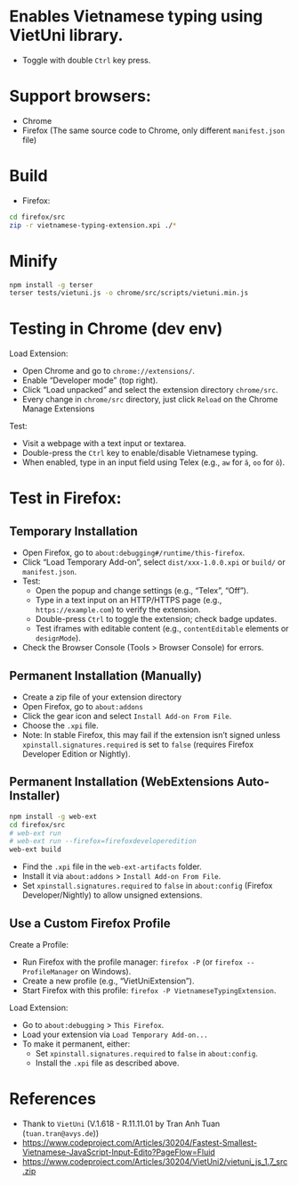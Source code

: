 # Enables Vietnamese typing using VietUni library.

- Toggle with double `Ctrl` key press.

# Support browsers:

- Chrome
- Firefox (The same source code to Chrome, only different `manifest.json` file)

# Build

- Firefox:

```sh
cd firefox/src
zip -r vietnamese-typing-extension.xpi ./*
```

# Minify

```sh
npm install -g terser
terser tests/vietuni.js -o chrome/src/scripts/vietuni.min.js
```

# Testing in Chrome (dev env)

Load Extension:

- Open Chrome and go to `chrome://extensions/`.
- Enable “Developer mode” (top right).
- Click “Load unpacked” and select the extension directory `chrome/src`.
- Every change in `chrome/src` directory, just click `Reload` on the Chrome Manage Extensions

Test:

- Visit a webpage with a text input or textarea.
- Double-press the `Ctrl` key to enable/disable Vietnamese typing.
- When enabled, type in an input field using Telex (e.g., `aw` for `ă`, `oo` for `ô`).

# Test in Firefox:

## Temporary Installation

- Open Firefox, go to `about:debugging#/runtime/this-firefox`.
- Click “Load Temporary Add-on”, select `dist/xxx-1.0.0.xpi` or `build/` or `manifest.json`.
- Test:
    + Open the popup and change settings (e.g., “Telex”, “Off”).
    + Type in a text input on an HTTP/HTTPS page (e.g., `https://example.com`) to verify the extension.
    + Double-press `Ctrl` to toggle the extension; check badge updates.
    + Test iframes with editable content (e.g., `contentEditable` elements or `designMode`).
- Check the Browser Console (Tools > Browser Console) for errors.

## Permanent Installation (Manually)

- Create a zip file of your extension directory
- Open Firefox, go to `about:addons`
- Click the gear icon and select `Install Add-on From File`.
- Choose the `.xpi` file.
- Note: In stable Firefox, this may fail if the extension isn’t signed unless `xpinstall.signatures.required` is set to `false` (requires Firefox Developer Edition or Nightly).

## Permanent Installation (WebExtensions Auto-Installer)

```sh
npm install -g web-ext
cd firefox/src
# web-ext run
# web-ext run --firefox=firefoxdeveloperedition
web-ext build
```

- Find the `.xpi` file in the `web-ext-artifacts` folder.
- Install it via `about:addons` > `Install Add-on From File`.
- Set `xpinstall.signatures.required` to `false` in `about:config` (Firefox Developer/Nightly) to allow unsigned extensions.

## Use a Custom Firefox Profile

Create a Profile:

- Run Firefox with the profile manager: `firefox -P` (or `firefox --ProfileManager` on Windows).
- Create a new profile (e.g., “VietUniExtension”).
- Start Firefox with this profile: `firefox -P VietnameseTypingExtension`.

Load Extension:

- Go to `about:debugging` > `This Firefox`.
- Load your extension via `Load Temporary Add-on...`
- To make it permanent, either:
    + Set `xpinstall.signatures.required` to `false` in `about:config`.
    + Install the `.xpi` file as described above.

# References

- Thank to `VietUni` (V.1.618 - R.11.11.01 by Tran Anh Tuan (`tuan.tran@avys.de`))
- https://www.codeproject.com/Articles/30204/Fastest-Smallest-Vietnamese-JavaScript-Input-Edito?PageFlow=Fluid
- https://www.codeproject.com/Articles/30204/VietUni2/vietuni_js_1.7_src.zip
